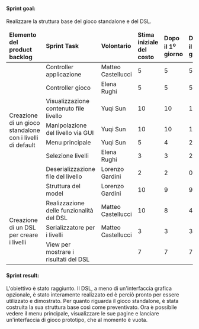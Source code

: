 #### Sprint goal:
Realizzare la struttura base del gioco standalone e del DSL.

<table>
    <thead>
        <td><b>Elemento del product backlog</b></td>
        <td><b>Sprint Task</b></td>
        <td><b>Volontario</b></td>
        <td><b>Stima iniziale del costo</b></td>
        <td><b>Dopo il 1<sup>o</sup> giorno</b></td>
        <td><b>Dopo il 2<sup>o</sup> giorno</b></td>
        <td><b>Dopo il 3<sup>o</sup> giorno</b></td>
        <td><b>Dopo il 4<sup>o</sup> giorno</b></td>
        <td><b>Dopo il 5<sup>o</sup> giorno</b></td>
        <td><b>Dopo il 6<sup>o</sup> giorno</b></td>
        <td><b>Dopo il 7<sup>o</sup> giorno</b></td>
    </thead>
    <tbody>
        <tr>
            <td rowspan="8">Creazione di un gioco standalone con i livelli di default</td>
            <td>Controller applicazione</td>
            <td>Matteo Castellucci</td>
            <td>5</td>
            <td>5</td>
            <td>5</td>
            <td>5</td>
            <td>5</td>
            <td>3</td>
            <td>1</td>
            <td>0</td>
        </tr>
        <tr>
            <td>Controller gioco</td>
            <td>Elena Rughi</td>
            <td>5</td>
            <td>5</td>
            <td>5</td>
            <td>5</td>
            <td>4</td>
            <td>2</td>
            <td>1</td>
            <td>0</td>
        </tr>
        <tr>
            <td>Visualizzazione contenuto file livello</td>
            <td>Yuqi Sun</td>
            <td>10</td>
            <td>10</td>
            <td>10</td>
            <td>9</td>
            <td>7</td>
            <td>6</td>
            <td>4</td>
            <td>0</td>
        </tr>
        <tr>
            <td>Manipolazione del livello via GUI</td>
            <td>Yuqi Sun</td>
            <td>10</td>
            <td>10</td>
            <td>10</td>
            <td>10</td>
            <td>10</td>
            <td>7</td>
            <td>4</td>
            <td>0</td>
        </tr>
        <tr>
            <td>Menu principale</td>
            <td>Yuqi Sun</td>
            <td>5</td>
            <td>4</td>
            <td>2</td>
            <td>0</td>
            <td>0</td>
            <td>0</td>
            <td>0</td>
            <td>0</td>
        </tr>
        <tr>
            <td>Selezione livelli</td>
            <td>Elena Rughi</td>
            <td>3</td>
            <td>3</td>
            <td>2</td>
            <td>0</td>
            <td>0</td>
            <td>0</td>
            <td>0</td>
            <td>0</td>
        </tr>
        <tr>
            <td>Deserializzazione file del livello</td>
            <td>Lorenzo Gardini</td>
            <td>2</td>
            <td>2</td>
            <td>0</td>
            <td>0</td>
            <td>0</td>
            <td>0</td>
            <td>0</td>
            <td>0</td>
        </tr>
        <tr>
            <td>Struttura del model</td>
            <td>Lorenzo Gardini</td>
            <td>10</td>
            <td>9</td>
            <td>9</td>
            <td>8</td>
            <td>7</td>
            <td>5</td>
            <td>3</td>
            <td></td>
        </tr>
        <tr>
            <td rowspan="3">Creazione di un DSL per creare i livelli</td>
            <td>Realizzazione delle funzionalità del DSL</td>
            <td>Matteo Castellucci</td>
            <td>10</td>
            <td>8</td>
            <td>4</td>
            <td>2</td>
            <td>1</td>
            <td>0</td>
            <td>0</td>
            <td>0</td>
        </tr>
        <tr>
            <td>Serializzatore per i livelli</td>
            <td>Matteo Castellucci</td>
            <td>3</td>
            <td>3</td>
            <td>3</td>
            <td>1</td>
            <td>1</td>
            <td>0</td>
            <td>0</td>
            <td>0</td>
        </tr>
        <tr>
            <td>View per mostrare i risultati del DSL</td>
            <td></td>
            <td>7</td>
            <td>7</td>
            <td>7</td>
            <td>7</td>
            <td>7</td>
            <td>7</td>
            <td>7</td>
            <td>7</td>
        </tr>
    </tbody>
</table>

#### Sprint result:
L'obiettivo è stato raggiunto. Il DSL, a meno di un'interfaccia grafica opzionale, è stato interamente realizzato ed è perciò pronto per essere utilizzato e dimostrato. Per quanto riguarda il gioco standalone, è stata costruita la sua struttura base così come preventivato. Ora è possibile vedere il menu principale, visualizzare le sue pagine e lanciare un'interfaccia di gioco prototipo, che al momento è vuota. 
